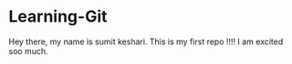 # Learning-Git
Hey there, my name is sumit keshari.
This is my first repo !!!!
I am excited soo much.
